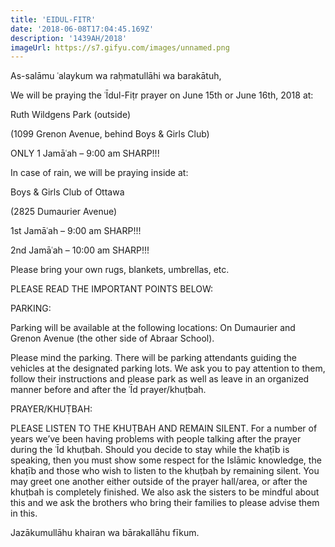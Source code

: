 ```yaml
---
title: 'EIDUL-FITR'
date: '2018-06-08T17:04:45.169Z'
description: '1439AH/2018'
imageUrl: https://s7.gifyu.com/images/unnamed.png
---
```


As-salāmu ʿalaykum wa raḥmatullāhi wa barakātuh,

We will be praying the ʿĪdul-Fiṭr prayer on June 15th or June 16th, 2018 at:

Ruth Wildgens Park (outside)

(1099 Grenon Avenue, behind Boys & Girls Club)

ONLY 1 Jamāʿah – 9:00 am SHARP!!!

In case of rain, we will be praying inside at:

Boys & Girls Club of Ottawa

(2825 Dumaurier Avenue)

1st Jamāʿah – 9:00 am SHARP!!!

2nd Jamāʿah – 10:00 am SHARP!!!

Please bring your own rugs, blankets, umbrellas, etc.

PLEASE READ THE IMPORTANT POINTS BELOW:

PARKING:

Parking will be available at the following locations:
On Dumaurier and Grenon Avenue (the other side of Abraar School).

Please mind the parking. There will be parking attendants guiding the vehicles at the designated parking lots. We ask you to pay attention to them, follow their instructions and please park as well as leave in an organized manner before and after the ʿĪd prayer/khuṭbah.

PRAYER/KHUṬBAH:

PLEASE LISTEN TO THE KHUṬBAH AND REMAIN SILENT. For a number of years we’ve been having problems with people talking after the prayer during the ʿĪd khuṭbah. Should you decide to stay while the khaṭīb is speaking, then you must show some respect for the Islāmic knowledge, the khaṭīb and those who wish to listen to the khuṭbah by remaining silent. You may greet one another either outside of the prayer hall/area, or after the khuṭbah is completely finished. We also ask the sisters to be mindful about this and we ask the brothers who bring their families to please advise them in this.

Jazākumullāhu khairan wa bārakallāhu fīkum.
